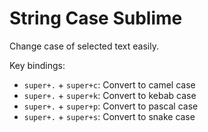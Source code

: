# String Case Sublime

Change case of selected text easily.

Key bindings:

- `super+.` + `super+c`: Convert to camel case
- `super+.` + `super+k`: Convert to kebab case
- `super+.` + `super+p`: Convert to pascal case
- `super+.` + `super+s`: Convert to snake case
